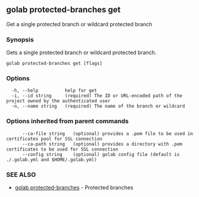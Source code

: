 ## golab protected-branches get

Get a single protected branch or wildcard protected branch

### Synopsis


Gets a single protected branch or wildcard protected branch.

```
golab protected-branches get [flags]
```

### Options

```
  -h, --help          help for get
  -i, --id string     (required) The ID or URL-encoded path of the project owned by the authenticated user
  -n, --name string   (required) The name of the branch or wildcard
```

### Options inherited from parent commands

```
      --ca-file string   (optional) provides a .pem file to be used in certificates pool for SSL connection
      --ca-path string   (optional) provides a directory with .pem certificates to be used for SSL connection
      --config string    (optional) golab config file (default is ./.golab.yml and $HOME/.golab.yml)
```

### SEE ALSO
* [golab protected-branches](golab_protected-branches.md)	 - Protected branches

